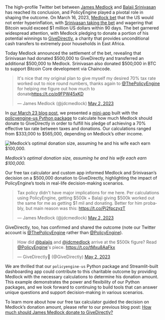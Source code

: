 The high-profile Twitter bet between [James Medlock](https://twitter.com/jdcmedlock) and [Balaji Srinivasan](http://twitter.com/balajis) has reached its conclusion, and PolicyEngine played a pivotal role in shaping the outcome. On March 16, 2023, [Medlock bet](https://twitter.com/jdcmedlock/status/1636480393007489024?ref_src=twsrc%5Etfw) that the US would not enter hyperinflation, with [Srinivasan taking the bet](https://twitter.com/balajis/status/1636797265317867520?ref_src=twsrc%5Etfw) and wagering that Bitcoin would exceed $1 million US dollars within 90 days. The bet garnered widespread attention, with Medlock pledging to donate a portion of his potential winnings to [GiveDirectly](http://givedirectly.org), a charity that provides unconditional cash transfers to extremely poor households in East Africa.

Today Medlock announced the settlement of the bet, revealing that Srinivasan had donated $500,000 to GiveDirectly and transferred an additional $500,000 to Medlock. Srinivasan also donated $500,000 in BTC to support Bitcoin Core development via Chaincode.

<blockquote class="twitter-tweet"><p lang="en" dir="ltr">It&#39;s nice that my original plan to give myself my desired 70% tax rate worked out to nice round numbers, thanks again to <a href="https://twitter.com/ThePolicyEngine?ref_src=twsrc%5Etfw">@ThePolicyEngine</a> for helping me figure out how much to donate<a href="https://t.co/p9FPW45xKD">https://t.co/p9FPW45xKD</a></p>&mdash; James Medlock (@jdcmedlock) <a href="https://twitter.com/jdcmedlock/status/1653453502365196288?ref_src=twsrc%5Etfw">May 2, 2023</a></blockquote> <script async src="https://platform.twitter.com/widgets.js" charset="utf-8"></script>

In [our March 23 blog post](https://policyengine.org/us/blog/medlock-donation-calculator), we presented a [mini-app](https://policyengine-james-medlock-donation-solver.streamlit.app/) built with the [policyengine-us Python package](http://github.com/policyengine/policyengine-us) to calculate how much Medlock should donate to GiveDirectly in order to fulfill his pledge of achieving a 70% effective tax rate between taxes and donations. Our calculations ranged from $333,000 to $565,000, depending on Medlock’s other income.

![Medlock’s optimal donation size, assuming he and his wife each earn $100,000.](https://miro.medium.com/v2/0*BG6ygtFTdgcXdm_a)

*Medlock’s optimal donation size, assuming he and his wife each earn $100,000.*

Our free tax calculator and custom app informed Medlock and Srinivasan’s decision on a $500,000 donation to GiveDirectly, highlighting the impact of PolicyEngine’s tools in real-life decision-making scenarios.

<blockquote class="twitter-tweet"><p lang="en" dir="ltr">Tax policy didn&#39;t have major implications for me here. Per calculations using PolicyEngine, getting $500k + Balaji giving $500k worked out the same for me as getting $1 mil and donating. Better for him probably, but main reason was this: <a href="https://t.co/Pj2fpczyzT">https://t.co/Pj2fpczyzT</a></p>&mdash; James Medlock (@jdcmedlock) <a href="https://twitter.com/jdcmedlock/status/1653452413809094657?ref_src=twsrc%5Etfw">May 2, 2023</a></blockquote> <script async src="https://platform.twitter.com/widgets.js" charset="utf-8"></script>

GiveDirectly, too, has confirmed and shared the outcome (note our Twitter account is [@ThePolicyEngine](http://twitter.com/thepolicyengine) rather than [@PolicyEngine](http://twitter.com/policyengine)).

<blockquote class="twitter-tweet"><p lang="en" dir="ltr">How did <a href="https://twitter.com/balajis?ref_src=twsrc%5Etfw">@balajis</a> and <a href="https://twitter.com/jdcmedlock?ref_src=twsrc%5Etfw">@jdcmedlock</a> arrive at the $500k figure? Read <a href="https://twitter.com/PolicyEngine?ref_src=twsrc%5Etfw">@PolicyEngine</a>&#39;s piece. <a href="https://t.co/tMxu8AaFkx">https://t.co/tMxu8AaFkx</a></p>&mdash; GiveDirectly💸 (@GiveDirectly) <a href="https://twitter.com/GiveDirectly/status/1653445848221757441?ref_src=twsrc%5Etfw">May 2, 2023</a></blockquote> <script async src="https://platform.twitter.com/widgets.js" charset="utf-8"></script>

We are thrilled that our `policyengine-us` Python package and Streamlit-built dashboarding app could contribute to this charitable outcome by providing Medlock with the necessary calculations to determine his donation amount. This example demonstrates the power and flexibility of our Python packages, and we look forward to continuing to build tools that can answer unique questions and support decision-making in various scenarios.

To learn more about how our free tax calculator guided the decision on Medlock’s donation amount, please refer to our previous blog post: [How much should James Medlock donate to GiveDirectly?](https://policyengine.org/us/blog/medlock-donation-calculator)
